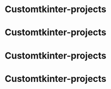 # Customtkinter-projects
# Customtkinter-projects
# Customtkinter-projects
# Customtkinter-projects
